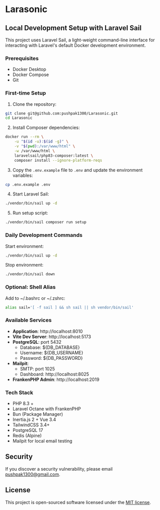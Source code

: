 # Larasonic

## Local Development Setup with Laravel Sail

This project uses Laravel Sail, a light-weight command-line interface for interacting with Laravel's default Docker development environment.

### Prerequisites

- Docker Desktop
- Docker Compose
- Git

### First-time Setup

1. Clone the repository:

```bash
git clone git@github.com:pushpak1300/Larasonic.git
cd Larasonic
```

2. Install Composer dependencies:

```bash
docker run --rm \
    -u "$(id -u):$(id -g)" \
    -v "$(pwd):/var/www/html" \
    -w /var/www/html \
    laravelsail/php83-composer:latest \
    composer install --ignore-platform-reqs
```

3. Copy the `.env.example` file to `.env` and update the environment variables:

```bash
cp .env.example .env
```

4. Start Laravel Sail:

```bash
./vendor/bin/sail up -d
```

5. Run setup script:

```bash
./vendor/bin/sail composer run setup
```

### Daily Development Commands

Start environment:

```bash
./vendor/bin/sail up -d
```

Stop environment:

```bash
./vendor/bin/sail down
```


### Optional: Shell Alias

Add to ~/.bashrc or ~/.zshrc:

```bash
alias sail='[ -f sail ] && sh sail || sh vendor/bin/sail'
```

### Available Services

- **Application**: http://localhost:8010
- **Vite Dev Server**: http://localhost:5173
- **PostgreSQL**: port 5432
  - Database: ${DB_DATABASE}
  - Username: ${DB_USERNAME}
  - Password: ${DB_PASSWORD}
- **Mailpit**:
  - SMTP: port 1025
  - Dashboard: http://localhost:8025
- **FrankenPHP Admin**: http://localhost:2019

### Tech Stack

- PHP 8.3 +
- Laravel Octane with FrankenPHP
- Bun (Package Manager)
- Inertia.js 2 + Vue 3.4
- TailwindCSS 3.4+
- PostgreSQL 17
- Redis (Alpine)
- Mailpit for local email testing

## Security

If you discover a security vulnerability, please email pushpak1300@gmail.com.

## License

This project is open-sourced software licensed under the [MIT license](https://opensource.org/licenses/MIT).
